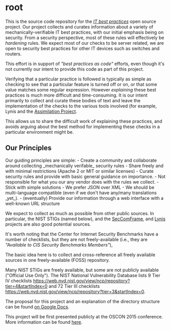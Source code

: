# root
This is the source code repository for the
<a href="http://itbestpractices.info">_IT best practices_</a> open source project.
Our project collects and curates information about a variety of mechanically-verifiable IT best practices,
with our initial emphasis being on security.
From a security perspective, most of these rules will effectively be _hardening_ rules.
We expect most of our checks to be server related, we are open to security best practices
for other IT devices such as switches and routers.

This effort is in support of _"best practices as code"_ efforts, even though it's
not currently our intent to provide this code as part of this project.

Verifying that a particular practice is followed is typically as simple as checking
to see that a particular feature is turned off or on, or that some value matches
some regular expression.
However _explaining_ these best practices is much more difficult and time-consuming.
It is our intent primarily to collect and curate these bodies of text and leave the
implementation of the checks to the various tools involved
(for example, Lynis and the <a href="http://assimilationsystems.com">Assimilation Project</a>.

This allows us to share the difficult work of explaining these practices,
and avoids arguing about the best method for implementing these checks in
a particular environment might be.

<h2>Our Principles</h2>
Our guiding principles are simple:
 - Create a community and collaborate around collecting _mechanically verifable_ security rules
 - Share freely and with minimal restrictions (Apache 2 or MIT or similar licenses)
 - Curate security rules and provide with basic general guidance on importance.
 - Not responsible for what you our any vendor does with the rules we collect.
 - Stick with simple solutions 
 - We prefer JSON over XML
 - We should be multi-language compatible (even if we don't have any/many translations _yet_).
 - (eventually) Provide our information through a web interface with a well-known URL structure

We expect to collect as much as possible from other public sources. In particular,
the NIST STIGs (named below),
and the <a href="https://github.com/LeamHall/SecComFrame">SecComFrame</a>,
and <a href="https://github.com/CISOfy/lynis">Lynis</a> projects are also good potential sources.

It's worth noting that the Center for Internet Security Benchmarks have a number of checklists,
but they are not freely-available (i.e., they are _"Available to CIS Security Benchmarks Members"_),

The basic idea here is to collect and cross-reference all freely available sources in one
freely-available (FOSS) repository.

Many NIST STIGs are freely available, but some are not publicly available ("Official Use Only").
The NIST National Vulnerability Database lists 9 Tier IV checklists
<https://web.nvd.nist.gov/view/ncp/repository?tier=4&startIndex=0> and
72 Tier III checklists
<https://web.nvd.nist.gov/view/ncp/repository?tier=3&startIndex=0>.

The proposal for this project and an explanation of the directory structure can be found
<a href="https://docs.google.com/document/d/1EdlNR8W7lUqZQPkBoIGSH-t0BevlqOY6rDUzJ57Qfw8/edit?usp=sharing">
on Google Docs</a>.

This project will be first presented publicly at the OSCON 2015 conference. More information can be found
<a href="http://assimilationsystems.com/events/oscon-2015/">here</a>.
